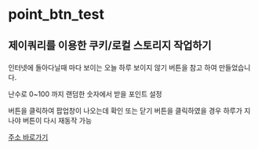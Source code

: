 # point_btn_test
## <p>제이쿼리를 이용한 쿠키/로컬 스토리지 작업하기</p>
<p>인터넷에 돌아다닐때 마다 보이는 오늘 하루 보이지 않기 버튼을 참고 하여 만들었습니다.</p>
<p>난수로 0~100 까지 랜덤한 숫자에서 받을 포인트 설정</p>
<p>버튼을 클릭하여 팝업창이 나오는데 확인 또는 닫기 버튼을 클릭하였을 경우 하루가 지나야 버튼이 다시 재동작 가능</p>
<a href="http://ttunmill.dothome.co.kr/point_btn_test/cookieTest.html" target="_blank">주소 바로가기</a>
